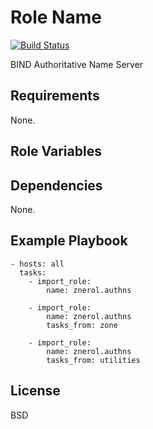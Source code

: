 Role Name
=========

[![Build Status](https://travis-ci.org/znerol/ansible-role-authns.svg?branch=master)](https://travis-ci.org/znerol/ansible-role-authns)

BIND Authoritative Name Server

Requirements
------------

None.

Role Variables
--------------



Dependencies
------------

None.

Example Playbook
----------------

    - hosts: all
      tasks:
        - import_role:
            name: znerol.authns

        - import_role:
            name: znerol.authns
            tasks_from: zone

        - import_role:
            name: znerol.authns
            tasks_from: utilities

License
-------

BSD
